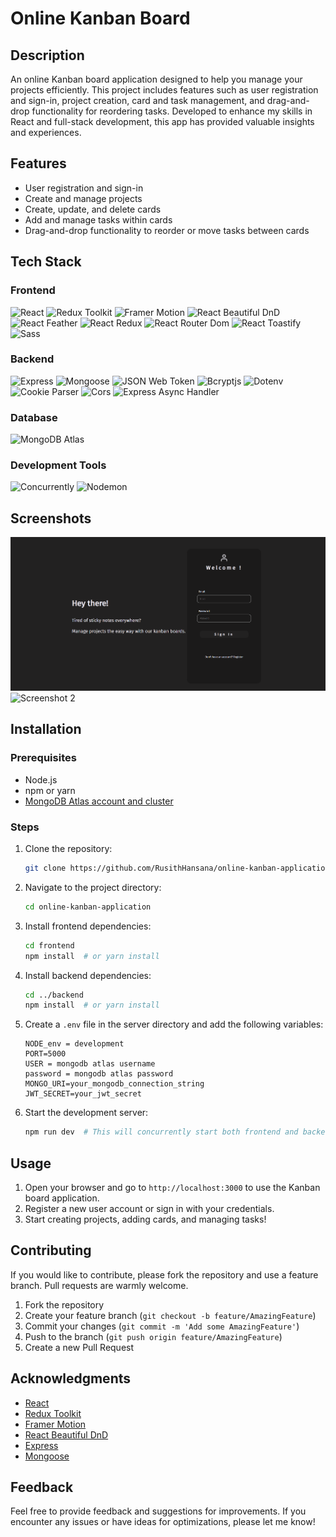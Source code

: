 # Online Kanban Board

## Description

An online Kanban board application designed to help you manage your projects efficiently. This project includes features such as user registration and sign-in, project creation, card and task management, and drag-and-drop functionality for reordering tasks. Developed to enhance my skills in React and full-stack development, this app has provided valuable insights and experiences.

## Features

- User registration and sign-in
- Create and manage projects
- Create, update, and delete cards
- Add and manage tasks within cards
- Drag-and-drop functionality to reorder or move tasks between cards

## Tech Stack

### Frontend

![React](https://img.shields.io/badge/React-18.2.0-blue)
![Redux Toolkit](https://img.shields.io/badge/Redux%20Toolkit-2.2.1-blueviolet)
![Framer Motion](https://img.shields.io/badge/Framer%20Motion-10.16.16-orange)
![React Beautiful DnD](https://img.shields.io/badge/React%20Beautiful%20DnD-13.1.1-yellow)
![React Feather](https://img.shields.io/badge/React%20Feather-2.0.10-lightgrey)
![React Redux](https://img.shields.io/badge/React%20Redux-9.1.0-red)
![React Router Dom](https://img.shields.io/badge/React%20Router%20Dom-6.21.1-brightgreen)
![React Toastify](https://img.shields.io/badge/React%20Toastify-10.0.5-lightgrey)
![Sass](https://img.shields.io/badge/Sass-1.69.5-pink)

### Backend

![Express](https://img.shields.io/badge/Express-4.18.3-lightgrey)
![Mongoose](https://img.shields.io/badge/Mongoose-8.2.1-green)
![JSON Web Token](https://img.shields.io/badge/JSON%20Web%20Token-9.0.2-yellow)
![Bcryptjs](https://img.shields.io/badge/Bcryptjs-2.4.3-blue)
![Dotenv](https://img.shields.io/badge/Dotenv-16.4.5-purple)
![Cookie Parser](https://img.shields.io/badge/Cookie%20Parser-1.4.6-orange)
![Cors](https://img.shields.io/badge/Cors-2.8.5-red)
![Express Async Handler](https://img.shields.io/badge/Express%20Async%20Handler-1.2.0-blue)

### Database

![MongoDB Atlas](https://img.shields.io/badge/MongoDB%20Atlas-cloud-green)

### Development Tools

![Concurrently](https://img.shields.io/badge/Concurrently-8.2.2-blue)
![Nodemon](https://img.shields.io/badge/Nodemon-3.1.0-lightgrey)

## Screenshots

![Screenshot 1](kanbanproject/sign_in.png)
![Screenshot 2](url_to_screenshot_2)

## Installation

### Prerequisites

- Node.js
- npm or yarn
- [MongoDB Atlas account and cluster](https://www.mongodb.com/cloud/atlas/register)

### Steps

1. Clone the repository:
   ```bash
   git clone https://github.com/RusithHansana/online-kanban-application.git
   ```

2. Navigate to the project directory:
   ```bash
   cd online-kanban-application
   ```

3. Install frontend dependencies:
   ```bash
   cd frontend
   npm install  # or yarn install
   ```

4. Install backend dependencies:
   ```bash
   cd ../backend
   npm install  # or yarn install
   ```

5. Create a `.env` file in the server directory and add the following variables:
   ```env
   NODE_env = development
   PORT=5000
   USER = mongodb atlas username
   password = mongodb atlas password
   MONGO_URI=your_mongodb_connection_string
   JWT_SECRET=your_jwt_secret
   ```

6. Start the development server:
   ```bash
   npm run dev  # This will concurrently start both frontend and backend servers
   ```

## Usage

1. Open your browser and go to `http://localhost:3000` to use the Kanban board application.
2. Register a new user account or sign in with your credentials.
3. Start creating projects, adding cards, and managing tasks!

## Contributing

If you would like to contribute, please fork the repository and use a feature branch. Pull requests are warmly welcome.

1. Fork the repository
2. Create your feature branch (`git checkout -b feature/AmazingFeature`)
3. Commit your changes (`git commit -m 'Add some AmazingFeature'`)
4. Push to the branch (`git push origin feature/AmazingFeature`)
5. Create a new Pull Request

## Acknowledgments

- [React](https://reactjs.org/)
- [Redux Toolkit](https://redux-toolkit.js.org/)
- [Framer Motion](https://www.framer.com/motion/)
- [React Beautiful DnD](https://github.com/atlassian/react-beautiful-dnd)
- [Express](https://expressjs.com/)
- [Mongoose](https://mongoosejs.com/)

## Feedback

Feel free to provide feedback and suggestions for improvements. If you encounter any issues or have ideas for optimizations, please let me know!
